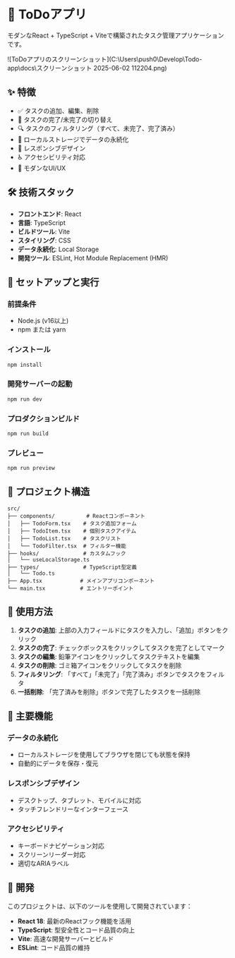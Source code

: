 # 📝 ToDoアプリ

モダンなReact + TypeScript + Viteで構築されたタスク管理アプリケーションです。

![ToDoアプリのスクリーンショット](C:\Users\push0\Develop\Todo-app\docs\スクリーンショット 2025-06-02 112204.png)

## ✨ 特徴

- ✅ タスクの追加、編集、削除
- 🔄 タスクの完了/未完了の切り替え
- 🔍 タスクのフィルタリング（すべて、未完了、完了済み）
- 💾 ローカルストレージでデータの永続化
- 📱 レスポンシブデザイン
- ♿ アクセシビリティ対応
- 🎨 モダンなUI/UX

## 🛠️ 技術スタック

- **フロントエンド**: React
- **言語**: TypeScript
- **ビルドツール**: Vite
- **スタイリング**: CSS
- **データ永続化**: Local Storage
- **開発ツール**: ESLint, Hot Module Replacement (HMR)

## 🚀 セットアップと実行

### 前提条件
- Node.js (v16以上)
- npm または yarn

### インストール
```bash
npm install
```

### 開発サーバーの起動
```bash
npm run dev
```

### プロダクションビルド
```bash
npm run build
```

### プレビュー
```bash
npm run preview
```

## 📂 プロジェクト構造

```
src/
├── components/          # Reactコンポーネント
│   ├── TodoForm.tsx    # タスク追加フォーム
│   ├── TodoItem.tsx    # 個別タスクアイテム
│   ├── TodoList.tsx    # タスクリスト
│   └── TodoFilter.tsx  # フィルター機能
├── hooks/              # カスタムフック
│   └── useLocalStorage.ts
├── types/              # TypeScript型定義
│   └── Todo.ts
├── App.tsx            # メインアプリコンポーネント
└── main.tsx           # エントリーポイント
```

## 🎯 使用方法

1. **タスクの追加**: 上部の入力フィールドにタスクを入力し、「追加」ボタンをクリック
2. **タスクの完了**: チェックボックスをクリックしてタスクを完了としてマーク
3. **タスクの編集**: 鉛筆アイコンをクリックしてタスクテキストを編集
4. **タスクの削除**: ゴミ箱アイコンをクリックしてタスクを削除
5. **フィルタリング**: 「すべて」「未完了」「完了済み」ボタンでタスクをフィルタ
6. **一括削除**: 「完了済みを削除」ボタンで完了したタスクを一括削除

## 🌟 主要機能

### データの永続化
- ローカルストレージを使用してブラウザを閉じても状態を保持
- 自動的にデータを保存・復元

### レスポンシブデザイン
- デスクトップ、タブレット、モバイルに対応
- タッチフレンドリーなインターフェース

### アクセシビリティ
- キーボードナビゲーション対応
- スクリーンリーダー対応
- 適切なARIAラベル

## 🔧 開発

このプロジェクトは、以下のツールを使用して開発されています：

- **React 18**: 最新のReactフック機能を活用
- **TypeScript**: 型安全性とコード品質の向上
- **Vite**: 高速な開発サーバーとビルド
- **ESLint**: コード品質の維持